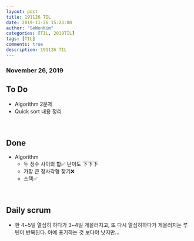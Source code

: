```yaml
---
layout: post
title: 191126 TIL 
date: 2019-11-26 15:23:00
author: "SeWonKim"
categories: [TIL, 2019TIL]
tags: [TIL]
comments: true
description: 191126 TIL
---
```


### November 26, 2019

## To Do
- Algorithm 2문제
- Quick sort 내용 정리

　
　
## Done
- Algorithm
    - 두 정수 사이의 합✅ 난이도 下下下
    - 가장 큰 정사각형 찾기❌
    - 스택✅
    


　
　
## Daily scrum 
- 한 4~5일 열심히 하다가 3~4일 게을러지고, 또 다시 열심히하다가 게을러지는 루틴이 반복된다. 아예 포기하는 것 보다야 낫지만... 
    

　
